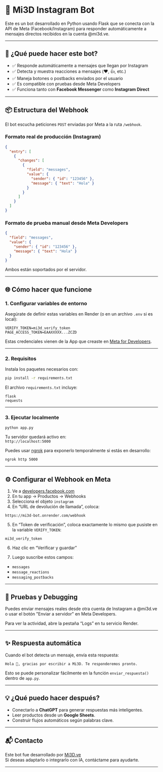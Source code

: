 
# 🤖 Mi3D Instagram Bot

Este es un bot desarrollado en Python usando Flask que se conecta con la API de Meta (Facebook/Instagram) para responder automáticamente a mensajes directos recibidos en la cuenta @mi3d.ve.

---

## 🚀 ¿Qué puede hacer este bot?

- ✅ Responde automáticamente a mensajes que llegan por Instagram
- ✅ Detecta y muestra reacciones a mensajes (❤️, 👍, etc.)
- ✅ Maneja botones o postbacks enviados por el usuario
- ✅ Es compatible con pruebas desde Meta Developers
- ✅ Funciona tanto con **Facebook Messenger** como **Instagram Direct**

---

## 📦 Estructura del Webhook

El bot escucha peticiones `POST` enviadas por Meta a la ruta `/webhook`.

### Formato real de producción (Instagram)
```json
{
  "entry": [
    {
      "changes": [
        {
          "field": "messages",
          "value": {
            "sender": { "id": "123456" },
            "message": { "text": "Hola" }
          }
        }
      ]
    }
  ]
}
```

### Formato de prueba manual desde Meta Developers
```json
{
  "field": "messages",
  "value": {
    "sender": { "id": "123456" },
    "message": { "text": "Hola" }
  }
}
```

Ambos están soportados por el servidor.

---

## 🌐 Cómo hacer que funcione

### 1. Configurar variables de entorno

Asegúrate de definir estas variables en Render (o en un archivo `.env` si es local):

```
VERIFY_TOKEN=mi3d_verify_token
PAGE_ACCESS_TOKEN=EAAXXXXX...ZCZD
```

Estas credenciales vienen de la App que creaste en [Meta for Developers](https://developers.facebook.com/).

---

### 2. Requisitos

Instala los paquetes necesarios con:

```bash
pip install -r requirements.txt
```

El archivo `requirements.txt` incluye:

```
flask
requests
```

---

### 3. Ejecutar localmente

```bash
python app.py
```

Tu servidor quedará activo en:  
`http://localhost:5000`

Puedes usar [ngrok](https://ngrok.com) para exponerlo temporalmente si estás en desarrollo:

```bash
ngrok http 5000
```

---

## ⚙️ Configurar el Webhook en Meta

1. Ve a [developers.facebook.com](https://developers.facebook.com/)
2. En tu app → Productos → Webhooks
3. Selecciona el objeto `instagram`
4. En “URL de devolución de llamada”, coloca:

```
https://mi3d-bot.onrender.com/webhook
```

5. En “Token de verificación”, coloca exactamente lo mismo que pusiste en la variable `VERIFY_TOKEN`:

```
mi3d_verify_token
```

6. Haz clic en “Verificar y guardar”

7. Luego suscribe estos campos:

- `messages`
- `message_reactions`
- `messaging_postbacks`

---

## 🧪 Pruebas y Debugging

Puedes enviar mensajes reales desde otra cuenta de Instagram a @mi3d.ve o usar el botón "Enviar a servidor" en Meta Developers.

Para ver la actividad, abre la pestaña “Logs” en tu servicio Render.

---

## ✨ Respuesta automática

Cuando el bot detecta un mensaje, envía esta respuesta:

```
Hola 👋, gracias por escribir a Mi3D. Te responderemos pronto.
```

Esto se puede personalizar fácilmente en la función `enviar_respuesta()` dentro de `app.py`.

---

## 💡 ¿Qué puedo hacer después?

- Conectarlo a **ChatGPT** para generar respuestas más inteligentes.
- Leer productos desde un **Google Sheets**.
- Construir flujos automáticos según palabras clave.

---

## 📬 Contacto

Este bot fue desarrollado por [Mi3D.ve](https://www.instagram.com/mi3d.ve)  
Si deseas adaptarlo o integrarlo con IA, contáctame para ayudarte.

---
